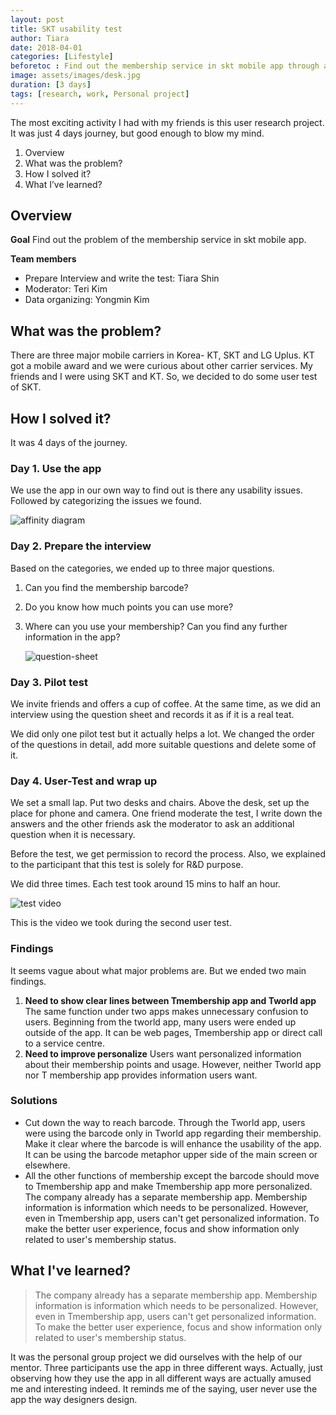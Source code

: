 ```yaml
---
layout: post
title: SKT usability test
author: Tiara
date: 2018-04-01
categories: [Lifestyle]
beforetoc : Find out the membership service in skt mobile app through a usability test.
image: assets/images/desk.jpg
duration: [3 days]
tags: [research, work, Personal project]
---
```


The most exciting activity I had with my friends is this user research project. It was just 4 days journey, but good enough to blow my mind. 

<!--more-->

1. Overview
2. What was the problem?
3. How I solved it?
4. What I’ve learned?


## Overview

**Goal** 
Find out the problem of the membership service in skt mobile app.

**Team members** 

- Prepare Interview and write the test: Tiara Shin
- Moderator: Teri Kim
- Data organizing: Yongmin Kim

## What was the problem?

There are three major mobile carriers in Korea- KT, SKT and LG Uplus. KT got a mobile award and we were curious about other carrier services. My friends and I were using SKT and KT. So, we decided to do some user test of SKT.

## How I solved it?

It was 4 days of the journey. 

### Day 1. Use the app

We use the app in our own way to find out is there any usability issues. Followed by categorizing the issues we found.

![affinity diagram](/images/ideation_skt.png)

### Day 2. Prepare the interview

Based on the categories, we ended up to three major questions.

1. Can you find the membership barcode?

2. Do you know how much points you can use more?

3. Where can you use your membership? Can you find any further information in the app?

   ![question-sheet](/images/question_sheet.png)

### Day 3. Pilot test

We invite friends and offers a cup of coffee. At the same time, as we did an interview using the question sheet and records it as if it is a real teat.

We did only one pilot test but it actually helps a lot. We changed the order of the questions in detail, add more suitable questions and delete some of it. 

### Day 4. User-Test and wrap up

We set a small lap. Put two desks and chairs. Above the desk, set up the place for phone and camera. One friend moderate the test, I write down the answers and the other friends ask the moderator to ask an additional question when it is necessary.

Before the test, we get permission to record the process. Also, we explained to the participant that this test is solely for R&D purpose. 

We did three times. Each test took around 15 mins to half an hour. 

![test video](https://www.youtube.com/watch?v=_FpPDRmjRX8&feature=youtu.be)

This is the video we took during the second user test.

### Findings

It seems vague about what major problems are. But we ended two main findings.

1. <b>Need to show clear lines between Tmembership app and Tworld app</b>
   The same function under two apps makes unnecessary confusion to users. Beginning from the tworld app, many users were ended up outside of the app. It can be web pages, Tmembership app or direct call to a service centre. 
2. <b>Need to improve personalize</b>
   Users want personalized information about their membership points and usage. However, neither Tworld app nor T membership app provides information users want. 

### Solutions

- Cut down the way to reach barcode.
  Through the Tworld app, users were using the barcode only in Tworld app regarding their membership. Make it clear where the barcode is will enhance the usability of the app. It can be using the barcode metaphor upper side of the main screen or elsewhere.
- All the other functions of membership except the barcode should move to Tmembership app and make Tmembership app more personalized.
  The company already has a separate membership app. Membership information is information which needs to be personalized. However, even in Tmembership app, users can't get personalized information. To make the better user experience, focus and show information only related to user's membership status.

## What I've learned?

> The company already has a separate membership app. Membership information is information which needs to be personalized. However, even in Tmembership app, users can't get personalized information. To make the better user experience, focus and show information only related to user's membership status.

It was the personal group project we did ourselves with the help of our mentor. Three participants use the app in three different ways. Actually, just observing how they use the app in all different ways are actually amused me and interesting indeed. It reminds me of the saying, user never use the app the way designers design. 